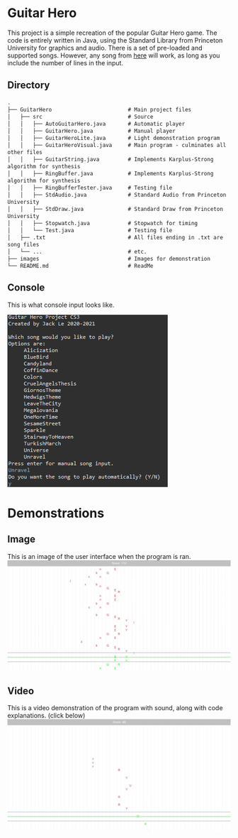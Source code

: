 # Guitar Hero
This project is a simple recreation of the popular Guitar Hero game. The code is entirely written in Java, using the Standard Library from Princeton University for graphics and audio. There is a set of pre-loaded and supported songs. However, any song from [here](https://pianoletternotes.blogspot.com/) will work, as long as you include the number of lines in the input.

## Directory
```
.
├── GuitarHero                        # Main project files
│   ├── src                           # Source
│   │   ├── AutoGuitarHero.java       # Automatic player
│   │   ├── GuitarHero.java           # Manual player
│   │   ├── GuitarHeroLite.java       # Light demonstration program
│   │   ├── GuitarHeroVisual.java     # Main program - culminates all other files
│   │   ├── GuitarString.java         # Implements Karplus-Strong algorithm for synthesis
│   │   ├── RingBuffer.java           # Implements Karplus-Strong algorithm for synthesis
│   │   ├── RingBufferTester.java     # Testing file
│   │   ├── StdAudio.java             # Standard Audio from Princeton University
│   │   ├── StdDraw.java              # Standard Draw from Princeton University
│   │   ├── Stopwatch.java            # Stopwatch for timing
│   │   └── Test.java                 # Testing file
│   ├── .txt                          # All files ending in .txt are song files
│   └── ...                           # etc.
├── images                            # Images for demonstration
└── README.md                         # ReadMe
```
## Console
This is what console input looks like.

![Console Image](images/console.png?raw=true "Image")

# Demonstrations
## Image
This is an image of the user interface when the program is ran.
![Image demonstration](images/Demonstration.png?raw=true "Image")

## Video
This is a video demonstration of the program with sound, along with code explanations. (click below)
[![Video demonstration](images/Video.png)](https://www.youtube.com/watch?v=WWzUKfgd2AU "Open in YouTube")


